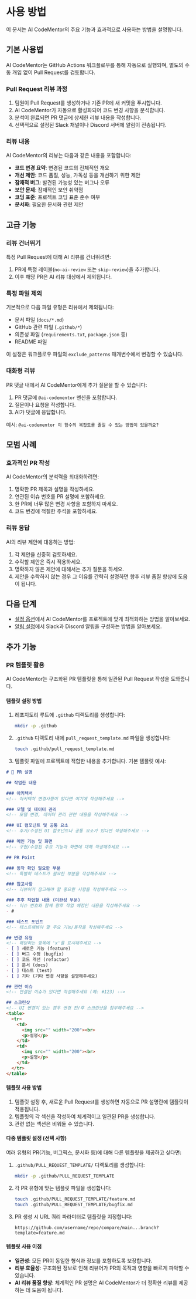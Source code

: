 # 사용 방법

이 문서는 AI CodeMentor의 주요 기능과 효과적으로 사용하는 방법을 설명합니다.

## 기본 사용법

AI CodeMentor는 GitHub Actions 워크플로우를 통해 자동으로 실행되며, 별도의 수동 개입 없이 Pull Request를 검토합니다.

### Pull Request 리뷰 과정

1. 팀원이 Pull Request를 생성하거나 기존 PR에 새 커밋을 푸시합니다.
2. AI CodeMentor가 자동으로 활성화되어 코드 변경 사항을 분석합니다.
3. 분석이 완료되면 PR 댓글에 상세한 리뷰 내용을 작성합니다.
4. 선택적으로 설정된 Slack 채널이나 Discord 서버에 알림이 전송됩니다.

### 리뷰 내용

AI CodeMentor의 리뷰는 다음과 같은 내용을 포함합니다:

- **코드 변경 요약**: 변경된 코드의 전체적인 개요
- **개선 제안**: 코드 품질, 성능, 가독성 등을 개선하기 위한 제안
- **잠재적 버그**: 발견된 가능성 있는 버그나 오류
- **보안 문제**: 잠재적인 보안 취약점
- **코딩 표준**: 프로젝트 코딩 표준 준수 여부
- **문서화**: 필요한 문서화 관련 제안

## 고급 기능

### 리뷰 건너뛰기

특정 Pull Request에 대해 AI 리뷰를 건너뛰려면:

1. PR에 특정 레이블(`no-ai-review` 또는 `skip-review`)을 추가합니다.
2. 이후 해당 PR은 AI 리뷰 대상에서 제외됩니다.

### 특정 파일 제외

기본적으로 다음 파일 유형은 리뷰에서 제외됩니다:

- 문서 파일 (`docs/*.md`)
- GitHub 관련 파일 (`.github/*`)
- 의존성 파일 (`requirements.txt`, `package.json` 등)
- README 파일

이 설정은 워크플로우 파일의 `exclude_patterns` 매개변수에서 변경할 수 있습니다.

### 대화형 리뷰

PR 댓글 내에서 AI CodeMentor에게 추가 질문을 할 수 있습니다:

1. PR 댓글에 `@ai-codementor` 멘션을 포함합니다.
2. 질문이나 요청을 작성합니다.
3. AI가 댓글에 응답합니다.

예시: `@ai-codementor 이 함수의 복잡도를 줄일 수 있는 방법이 있을까요?`

## 모범 사례

### 효과적인 PR 작성

AI CodeMentor의 분석력을 최대화하려면:

1. 명확한 PR 제목과 설명을 작성하세요.
2. 연관된 이슈 번호를 PR 설명에 포함하세요.
3. 한 PR에 너무 많은 변경 사항을 포함하지 마세요.
4. 코드 변경에 적절한 주석을 포함하세요.

### 리뷰 응답

AI의 리뷰 제안에 대응하는 방법:

1. 각 제안을 신중히 검토하세요.
2. 수락할 제안은 즉시 적용하세요.
3. 명확하지 않은 제안에 대해서는 추가 질문을 하세요.
4. 제안을 수락하지 않는 경우 그 이유를 간략히 설명하면 향후 리뷰 품질 향상에 도움이 됩니다.

## 다음 단계

- [설정 옵션](configuration.md)에서 AI CodeMentor를 프로젝트에 맞게 최적화하는 방법을 알아보세요.
- [알림 설정](notifications.md)에서 Slack과 Discord 알림을 구성하는 방법을 알아보세요. 

## 추가 기능

### PR 템플릿 활용

AI CodeMentor는 구조화된 PR 템플릿을 통해 일관된 Pull Request 작성을 도와줍니다.

#### 템플릿 설정 방법

1. 레포지토리 루트에 `.github` 디렉토리를 생성합니다:
   ```bash
   mkdir -p .github
   ```

2. `.github` 디렉토리 내에 `pull_request_template.md` 파일을 생성합니다:
   ```bash
   touch .github/pull_request_template.md
   ```

3. 템플릿 파일에 프로젝트에 적합한 내용을 추가합니다. 기본 템플릿 예시:

```markdown
# 📝 PR 설명

## 작업한 내용

### 아키텍처
<!-- 아키텍처 변경사항이 있다면 여기에 작성해주세요 -->

### 모델 및 데이터 관리
<!-- 모델 변경, 데이터 관리 관련 내용을 작성해주세요 -->

### UI 컴포넌트 및 공통 요소
<!-- 추가/수정된 UI 컴포넌트나 공통 요소가 있다면 작성해주세요 -->

### 메인 기능 및 화면
<!-- 구현/수정된 주요 기능과 화면에 대해 작성해주세요 -->

## PR Point

### 동작 확인 필요한 부분
<!-- 특별히 테스트가 필요한 부분을 작성해주세요 -->

### 참고사항
<!-- 리뷰어가 참고해야 할 중요한 사항을 작성해주세요 -->

### 추후 작업할 내용 (미완성 부분)
<!-- 이슈 번호와 함께 향후 작업 예정인 내용을 작성해주세요 -->
- #

### 테스트 포인트
<!-- 테스트해봐야 할 주요 기능/동작을 작성해주세요 -->

## 변경 유형
<!-- 해당하는 항목에 'x'를 표시해주세요 -->
- [ ] 새로운 기능 (feature)
- [ ] 버그 수정 (bugfix)
- [ ] 코드 개선 (refactor)
- [ ] 문서 (docs)
- [ ] 테스트 (test)
- [ ] 기타 (기타 변경 사항을 설명해주세요)

## 관련 이슈
<!-- 연결된 이슈가 있다면 작성해주세요 (예: #123) -->

## 스크린샷
<!-- UI 변경이 있는 경우 변경 전/후 스크린샷을 첨부해주세요 -->
<table>
  <tr>
    <td>
      <img src="" width="200"><br>
      <p>설명</p>
    </td>
    <td>
      <img src="" width="200"><br>
      <p>설명</p>
    </td>
  </tr>
</table>
```

#### 템플릿 사용 방법

1. 템플릿 설정 후, 새로운 Pull Request를 생성하면 자동으로 PR 설명란에 템플릿이 적용됩니다.
2. 템플릿의 각 섹션을 작성하여 체계적이고 일관된 PR을 생성합니다.
3. 관련 없는 섹션은 비워둘 수 있습니다.

#### 다중 템플릿 설정 (선택 사항)

여러 유형의 PR(기능, 버그픽스, 문서화 등)에 대해 다른 템플릿을 제공하고 싶다면:

1. `.github/PULL_REQUEST_TEMPLATE/` 디렉토리를 생성합니다:
   ```bash
   mkdir -p .github/PULL_REQUEST_TEMPLATE
   ```

2. 각 PR 유형에 맞는 템플릿 파일을 생성합니다:
   ```bash
   touch .github/PULL_REQUEST_TEMPLATE/feature.md
   touch .github/PULL_REQUEST_TEMPLATE/bugfix.md
   ```

3. PR 생성 시 URL 쿼리 파라미터로 템플릿을 지정합니다:
   ```
   https://github.com/username/repo/compare/main...branch?template=feature.md
   ```

#### 템플릿 사용 이점

- **일관성**: 모든 PR이 동일한 형식과 정보를 포함하도록 보장합니다.
- **리뷰 효율성**: 구조화된 정보로 인해 리뷰어가 PR의 목적과 영향을 빠르게 파악할 수 있습니다.
- **AI 리뷰 품질 향상**: 체계적인 PR 설명은 AI CodeMentor가 더 정확한 리뷰를 제공하는 데 도움이 됩니다. 